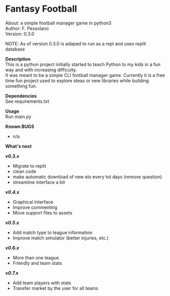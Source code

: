 # Fantasy Football  
About:      a simple football manager game in python3  
Author:     F. Pessolano  
Version:    0.3.0

NOTE:       As of version 0.3.0 is adaped to run as a repl and uses replit database   


**Description**  
This is a python project initially started to teach Python to my kids in a fun way and with increasing difficulty.  
It was meant to be a simple CLI football manager game. Currently it is a free time fun project used to explore ideas or new libraries while building something fun.     

**Dependencies**  
See requirements.txt  

**Usage**  
Run main.py

**Known BUGS**  
 - n/a   

**What's next**

***v0.3.x***
 - Migrate to replit   
 - clean code
 - make automatic download of new elo every tot days (remove question)
 - streamline interface a bit  

***v0.4.x***
 - Graphical Interface  
 - Improve commenting  
 - Move support files to assets  

***v0.5.x***
 - Add match type to league information
 - Improve match simulator (better injuries, etc.)  

***v0.6.x***
 - More than one league  
 - Friendly and team stats  

***v0.7.x***
 - Add team players with stats  
 - Transfer market by the user for all teams  





